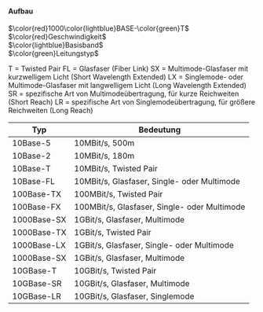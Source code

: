 #### Aufbau
$\color{red}1000\color{lightblue}BASE-\color{green}T$ <br>
$\color{red}Geschwindigkeit$ <br>
$\color{lightblue}Basisband$ <br>
$\color{green}Leitungstyp$ <br>

T = Twisted Pair
FL = Glasfaser (Fiber Link)
SX = Multimode-Glasfaser mit kurzwelligem Licht (Short Wavelength Extended)
LX = Singlemode- oder Multimode-Glasfaser mit langwelligem Licht (Long Wavelength Extended)
SR = spezifische Art von Multimodeübertragung, für kurze Reichweiten (Short Reach)
LR = spezifische Art von Singlemodeübertragung, für größere Reichweiten (Long Reach)

| Typ         | Bedeutung                                    |
| ----------- | -------------------------------------------- |
| 10Base-5    | 10MBit/s, 500m                               |
| 10Base-2    | 10MBit/s, 180m                               |
| 10Base-T    | 10MBit/s, Twisted Pair                       |
| 10Base-FL   | 10MBit/s, Glasfaser, Single- oder Multimode  |
| 100Base-TX  | 100MBit/s, Twisted Pair                      |
| 100Base-FX  | 100MBit/s, Glasfaser, Single- oder Multimode |
| 1000Base-SX | 1GBit/s, Glasfaser, Multimode                |
| 1000Base-TX | 1GBit/s, Twisted Pair                        |
| 1000Base-LX | 1GBit/s, Glasfaser, Single- oder Multimode   |
| 1000Base-SX | 1GBit/s, Glasfaser, Multimode                |
| 10GBase-T   | 10GBit/s, Twisted Pair                       |
| 10GBase-SR  | 10GBit/s, Glasfaser, Multimode               |
| 10GBase-LR  | 10GBit/s, Glasfaser, Singlemode              |
